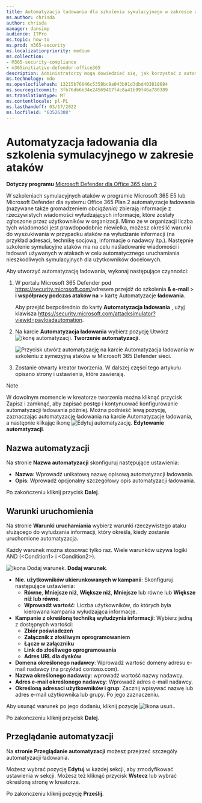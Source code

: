 ```yaml
---
title: Automatyzacja ładowania dla szkolenia symulacyjnego w zakresie ataków
ms.author: chrisda
author: chrisda
manager: dansimp
audience: ITPro
ms.topic: how-to
ms.prod: m365-security
ms.localizationpriority: medium
ms.collection:
- M365-security-compliance
- m365initiative-defender-office365
description: Administratorzy mogą dowiedzieć się, jak korzystać z automatyzacji ładowania (zbierania zbiorów zbiorów danych) do zbierania i uruchamiania zautomatyzowanych symulacyjnych szkoleń symulacyjnych ataków w programie Microsoft Defender dla programu Office 365 Plan 2.
ms.technology: mdo
ms.openlocfilehash: 13215b76646c5358bc9a043b91d3dbd403818684
ms.sourcegitcommit: 3fb76db6b34e24569417f4c8a41b99f46a780389
ms.translationtype: MT
ms.contentlocale: pl-PL
ms.lasthandoff: 03/17/2022
ms.locfileid: "63526308"
---
```

# <a name="payload-automations-for-attack-simulation-training"></a>Automatyzacja ładowania dla szkolenia symulacyjnego w zakresie ataków

**Dotyczy programu** [Microsoft Defender dla Office 365 plan 2](defender-for-office-365.md)

W szkoleniach symulacyjnych ataków w programie Microsoft 365 E5 lub Microsoft Defender dla systemu Office 365 Plan 2 automatyzacje ładowania (nazywane także gromadzeniem _obciążenia)_ zbierają informacje z rzeczywistych wiadomości wyłudzających informacje, które zostały zgłoszone przez użytkowników w organizacji. Mimo że w organizacji liczba tych wiadomości jest prawdopodobnie niewielka, możesz określić warunki do wyszukiwania w przypadku ataków na wyłudzanie informacji (na przykład adresaci, technikę socjową, informacje o nadawcy itp.). Następnie szkolenie symulacyjne ataków ma na celu naśladowanie wiadomości i ładowań używanych w atakach w celu automatycznego uruchamiania nieszkodliwych symulacyjnych dla użytkowników docelowych.

Aby utworzyć automatyzację ładowania, wykonaj następujące czynności:

1. W portalu Microsoft 365 Defender pod <https://security.microsoft.com/>adresem przejdź do szkolenia **& e-mail** \> **i współpracy podczas ataków na** \> kartę Automatyzacje **ładowania.**

   Aby przejść bezpośrednio do karty **Automatyzacja ładowania** , użyj klawisza <https://security.microsoft.com/attacksimulator?viewid=payloadautomation>.

2. Na karcie **Automatyzacja ładowania** wybierz pozycję Utwórz ![ikonę automatyzacji.](../../media/m365-cc-sc-create-icon.png) **Tworzenie automatyzacji**.

   ![Przycisk utwórz automatyzację na karcie Automatyzacja ładowania w szkoleniu z symezyjną ataków w Microsoft 365 Defender sieci.](../../media/attack-sim-training-payload-automations-create.png)

3. Zostanie otwarty kreator tworzenia. W dalszej części tego artykułu opisano strony i ustawienia, które zawierają.

> [!NOTE]
> W dowolnym momencie w kreatorze tworzenia można kliknąć przycisk Zapisz  i zamknąć, aby zapisać postęp i kontynuować konfigurowanie automatyzacji ładowania później. Można podnieść lewą pozycję, zaznaczając automatyzację ładowania na karcie Automatyzacje  ładowania, a następnie klikając ikonę ![Edytuj automatyzację.](../../media/m365-cc-sc-edit-icon.png) **Edytowanie automatyzacji**.

## <a name="automation-name"></a>Nazwa automatyzacji

Na stronie **Nazwa automatyzacji** skonfiguruj następujące ustawienia:

- **Nazwa**: Wprowadź unikatową nazwę opisową automatyzacji ładowania.
- **Opis**: Wprowadź opcjonalny szczegółowy opis automatyzacji ładowania.

Po zakończeniu kliknij przycisk **Dalej**.

## <a name="run-conditions"></a>Warunki uruchomienia

Na stronie **Warunki uruchamiania** wybierz warunki rzeczywistego ataku służącego do wyłudzania informacji, który określa, kiedy zostanie uruchomione automatyzacja.

Każdy warunek można stosować tylko raz. Wiele warunków używa logiki AND (\<Condition1\> i \<Condition2\>).

![Ikona Dodaj warunek.](../../media/m365-cc-sc-create-icon.png) **Dodaj warunek**.

- **Nie. użytkowników ukierunkowanych w kampanii**: Skonfiguruj następujące ustawienia:
  - **Równe**, **Mniejsze niż**, **Większe niż**, **Mniejsze** lub równe lub **Większe niż lub równe**.
  - **Wprowadź wartość**: Liczba użytkowników, do których była kierowana kampania wyłudzająca informacje.
- **Kampanie z określoną techniką wyłudzynia informacji**: Wybierz jedną z dostępnych wartości:
  - **Zbiór poświadczeń**
  - **Załącznik z złośliwym oprogramowaniem**
  - **Łącze w załączniku**
  - **Link do złośliwego oprogramowania**
  - **Adres URL dla dysków**
- **Domena określonego nadawcy**: Wprowadź wartość domeny adresu e-mail nadawcy (na przykład contoso.com).
- **Nazwa określonego nadawcy**: wprowadź wartość nazwy nadawcy.
- **Adres e-mail określonego nadawcy**: Wprowadź adres e-mail nadawcy.
- **Określoną adresaci użytkowników i grup**: Zacznij wpisywać nazwę lub adres e-mail użytkownika lub grupy. Po jego zaznaczeniu.

Aby usunąć warunek po jego dodaniu, kliknij pozycję ![Ikona usuń.](../../media/m365-cc-sc-delete-icon.png).

Po zakończeniu kliknij przycisk **Dalej**.

## <a name="review-automation"></a>Przeglądanie automatyzacji

Na **stronie Przeglądanie automatyzacji** możesz przejrzeć szczegóły automatyzacji ładowania.

Możesz wybrać pozycję **Edytuj** w każdej sekcji, aby zmodyfikować ustawienia w sekcji. Możesz też kliknąć przycisk **Wstecz** lub wybrać określoną stronę w kreatorze.

Po zakończeniu kliknij pozycję **Prześlij**.

